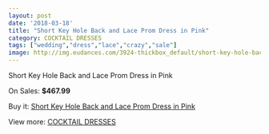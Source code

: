 ```yaml
---
layout: post
date: '2018-03-18'
title: "Short Key Hole Back and Lace Prom Dress in Pink"
category: COCKTAIL DRESSES
tags: ["wedding","dress","lace","crazy","sale"]
image: http://img.eudances.com/3924-thickbox_default/short-key-hole-back-and-lace-prom-dress-in-pink.jpg
---
```

Short Key Hole Back and Lace Prom Dress in Pink

On Sales: **$467.99**
<a href="https://www.eudances.com/en/cocktail-dresses/1310-short-key-hole-back-and-lace-prom-dress-in-pink.html"><amp-img layout="responsive" width="600" height="600" src="//img.eudances.com/3924-thickbox_default/short-key-hole-back-and-lace-prom-dress-in-pink.jpg" alt="Short Key Hole Back and Lace Prom Dress in Pink 0" /></a>
<a href="https://www.eudances.com/en/cocktail-dresses/1310-short-key-hole-back-and-lace-prom-dress-in-pink.html"><amp-img layout="responsive" width="600" height="600" src="//img.eudances.com/3925-thickbox_default/short-key-hole-back-and-lace-prom-dress-in-pink.jpg" alt="Short Key Hole Back and Lace Prom Dress in Pink 1" /></a>

Buy it: [Short Key Hole Back and Lace Prom Dress in Pink](https://www.eudances.com/en/cocktail-dresses/1310-short-key-hole-back-and-lace-prom-dress-in-pink.html "Short Key Hole Back and Lace Prom Dress in Pink")

View more: [COCKTAIL DRESSES](https://www.eudances.com/en/14-cocktail-dresses "COCKTAIL DRESSES")